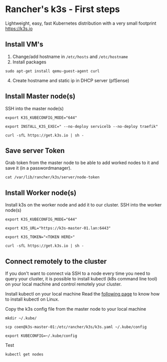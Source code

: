 # Rancher's k3s - First steps

Lightweight, easy, fast Kubernetes distribution with a very small footprint
https://k3s.io

## Install VM's

1. Change/add hostname in `/etc/hosts` and `/etc/hostname`
2. Install packages
```
sudo apt-get install qemu-guest-agent curl
```
4. Create hostname and static ip in DHCP server (pfSense)

## Install Master node(s)

SSH into the master node(s)

```
export K3S_KUBECONFIG_MODE="644"

export INSTALL_K3S_EXEC=" --no-deploy servicelb --no-deploy traefik"

curl -sfL https://get.k3s.io | sh -
```

## Save server Token

Grab token from the master node to be able to add worked nodes to it and save it (in a passwordmanager).

```
cat /var/lib/rancher/k3s/server/node-token
```

## Install Worker node(s)

Install k3s on the worker node and add it to our cluster. SSH into the worker node(s)

```
export K3S_KUBECONFIG_MODE="644"

export K3S_URL="https://k3s-master-01.lan:6443"

export K3S_TOKEN="<TOKEN HERE>"

curl -sfL https://get.k3s.io | sh -
```

## Connect remotely to the cluster

If you don't want to connect via SSH to a node every time you need to query your cluster, it is possible to install kubectl (k8s command line tool) on your local machine and control remotely your cluster.

Install kubectl on your local machine
Read the [following page](https://kubernetes.io/docs/tasks/tools/install-kubectl-linux/) to know how to install kubectl on Linux.

Copy the k3s config file from the master node to your local machine

```
mkdir ~/.kube/

scp coen@k3s-master-01:/etc/rancher/k3s/k3s.yaml ~/.kube/config

export KUBECONFIG=~/.kube/config

```

Test

```
kubectl get nodes
```
